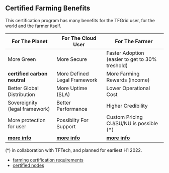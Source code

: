 ## Certified Farming Benefits

This certification program has many benefits for the TFGrid user, for the world and the farmer itself.

| For The Planet                                         | For The Cloud User                                   | For The Farmer                                         |
| ------------------------------------------------------ | ---------------------------------------------------- | ------------------------------------------------------ |
| More Green                                             | More Secure                                          | Faster Adoption (easier to get to 30% treshold)        |
| **certified carbon neutral**                           | More Defined Legal Framework                         | More Farming Rewards (income)                          |
| Better Global Distribution                             | More Uptime (SLA)                                    | Lower Operational Cost                                 |
| Sovereignity (legal framework)                         | Better Performance                                   | Higher Credibility                                     |
| More protection for user                               | Possiblity For Support                               | Custom Pricing CU/SU/NU is possible (*)                |
| **[more info](farming_certification_benefits_planet)** | **[more info](farming_certification_benefits_user)** | **[more info](farming_certification_benefits_farmer)** |

(*) in collaboration with TFTech, and planned for earliest H1 2022.

- [farming certification requirements](farming_certified_requirements)
- [certified nodes](certified_node)